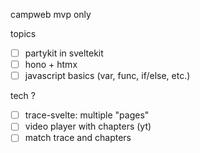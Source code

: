 campweb mvp only

topics
- [ ] partykit in sveltekit
- [ ] hono + htmx
- [ ] javascript basics (var, func, if/else, etc.) 

tech ?
- [ ] trace-svelte: multiple "pages"
- [ ] video player with chapters (yt)
- [ ] match trace and chapters
